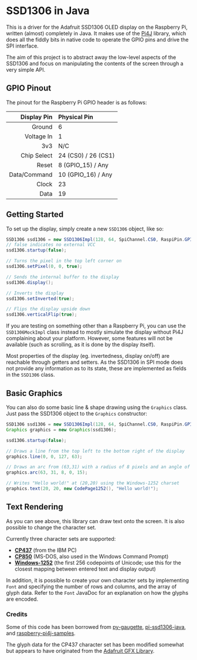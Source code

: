 # SSD1306 in Java
This is a driver for the Adafruit SSD1306 OLED display on the Raspberry Pi, written (almost) completely in Java.
It makes use of the [Pi4J](https://github.com/Pi4J/pi4j) library, which does all the fiddly bits in native code to
operate the GPIO pins and drive the SPI interface.

The aim of this project is to abstract away the low-level aspects of the SSD1306 and focus on manipulating the
contents of the screen through a very simple API.

## GPIO Pinout
The pinout for the Raspberry Pi GPIO header is as follows:

| Display Pin  | Physical Pin        |
| ------------:|:------------------- |
| Ground       | 6                   |
| Voltage In   | 1                   |
| 3v3          | N/C                 |
| Chip Select  | 24 (CS0) / 26 (CS1) |
| Reset        | 8 (GPIO_15) / Any   |
| Data/Command | 10 (GPIO_16) / Any  |
| Clock        | 23                  |
| Data         | 19                  |

## Getting Started
To set up the display, simply create a new `SSD1306` object, like so:

```java
SSD1306 ssd1306 = new SSD1306Impl(128, 64, SpiChannel.CS0, RaspiPin.GPIO_15, RaspiPin.GPIO_16);
// false indicates no external VCC
ssd1306.startup(false);

// Turns the pixel in the top left corner on
ssd1306.setPixel(0, 0, true);

// Sends the internal buffer to the display
ssd1306.display();

// Inverts the display
ssd1306.setInverted(true);

// Flips the display upside down
ssd1306.verticalFlip(true);
```

If you are testing on something other than a Raspberry Pi, you can use the `SSD1306MockImpl` class instead
to mostly simulate the display without Pi4J complaining about your platform. However, some features will not be
available (such as scrolling, as it is done by the display itself).

Most properties of the display (eg. invertedness, display on/off) are reachable through getters and setters.
As the SSD1306 in SPI mode does not provide any information as to its state, these are implemented as fields in the `SSD1306` class.

## Basic Graphics
You can also do some basic line & shape drawing using the `Graphics` class.
Just pass the SSD1306 object to the `Graphics` constructor:

```java
SSD1306 ssd1306 = new SSD1306Impl(128, 64, SpiChannel.CS0, RaspiPin.GPIO_15, RaspiPin.GPIO_16);
Graphics graphics = new Graphics(ssd1306);

ssd1306.startup(false);

// Draws a line from the top left to the bottom right of the display
graphics.line(0, 0, 127, 63);

// Draws an arc from (63,31) with a radius of 8 pixels and an angle of 15 degrees
graphics.arc(63, 31, 8, 0, 15);

// Writes "Hello world!" at (20,20) using the Windows-1252 charset
graphics.text(20, 20, new CodePage1252(), "Hello world!");
```

## Text Rendering
As you can see above, this library can draw text onto the screen. It is also possible to change the character set.

Currently three character sets are supported:
- [**CP437**](https://en.wikipedia.org/wiki/Code_page_437) (from the IBM PC)
- [**CP850**](https://en.wikipedia.org/wiki/Code_page_850) (MS-DOS, also used in the Windows Command Prompt)
- [**Windows-1252**](https://en.wikipedia.org/wiki/Windows-1252) (the first 256 codepoints of Unicode; use this for the closest mapping between entered text and display output)

In addition, it is possible to create your own character sets by implementing `Font` and specifying the number of rows and columns,
and the array of glyph data. Refer to the `Font` JavaDoc for an explanation on how the glyphs are encoded.

### Credits
Some of this code has been borrowed from [py-gaugette](https://github.com/guyc/py-gaugette),
[pi-ssd1306-java](https://github.com/ondryaso/pi-ssd1306-java),
and [raspberry-pi4j-samples](https://github.com/OlivierLD/raspberry-pi4j-samples/).

The glyph data for the CP437 character set has been modified somewhat but appears to have originated from the [Adafruit GFX Library](https://github.com/adafruit/Adafruit-GFX-Library).
